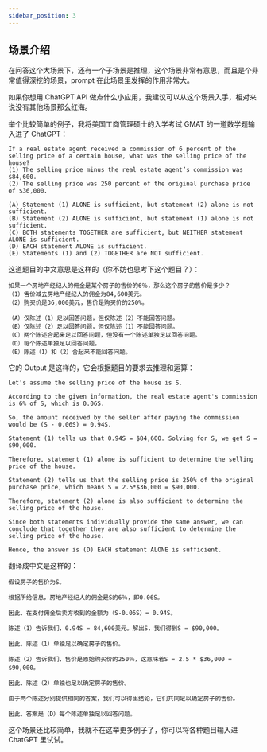 ```yaml
---
sidebar_position: 3
---
```

<head>
  <script defer="defer" src="https://embed.trydyno.com/embedder.js"></script>
  <link href="https://embed.trydyno.com/embedder.css" rel="stylesheet" />
</head>


## 场景介绍

在问答这个大场景下，还有一个子场景是推理，这个场景非常有意思，而且是个非常值得深挖的场景，prompt 在此场景里发挥的作用非常大。

如果你想用 ChatGPT API 做点什么小应用，我建议可以从这个场景入手，相对来说没有其他场景那么红海。

举个比较简单的例子，我将美国工商管理硕士的入学考试 GMAT 的一道数学题输入进了 ChatGPT：

```other
If a real estate agent received a commission of 6 percent of the selling price of a certain house, what was the selling price of the house?
(1) The selling price minus the real estate agent’s commission was $84,600.
(2) The selling price was 250 percent of the original purchase price of $36,000.

(A) Statement (1) ALONE is sufficient, but statement (2) alone is not sufficient.
(B) Statement (2) ALONE is sufficient, but statement (1) alone is not sufficient.
(C) BOTH statements TOGETHER are sufficient, but NEITHER statement ALONE is sufficient.
(D) EACH statement ALONE is sufficient.
(E) Statements (1) and (2) TOGETHER are NOT sufficient.
```

这道题目的中文意思是这样的（你不妨也思考下这个题目？）：

```other
如果一个房地产经纪人的佣金是某个房子的售价的6％，那么这个房子的售价是多少？
（1）售价减去房地产经纪人的佣金为84,600美元。
（2）购买价是36,000美元，售价是购买价的250%。

（A）仅陈述（1）足以回答问题，但仅陈述（2）不能回答问题。
（B）仅陈述（2）足以回答问题，但仅陈述（1）不能回答问题。
（C）两个陈述合起来足以回答问题，但没有一个陈述单独足以回答问题。
（D）每个陈述单独足以回答问题。
（E）陈述（1）和（2）合起来不能回答问题。
```

它的 Output 是这样的，它会根据题目的要求去推理和运算：

```other
Let's assume the selling price of the house is S.

According to the given information, the real estate agent's commission is 6% of S, which is 0.06S.

So, the amount received by the seller after paying the commission would be (S - 0.06S) = 0.94S.

Statement (1) tells us that 0.94S = $84,600. Solving for S, we get S = $90,000.

Therefore, statement (1) alone is sufficient to determine the selling price of the house.

Statement (2) tells us that the selling price is 250% of the original purchase price, which means S = 2.5*$36,000 = $90,000.

Therefore, statement (2) alone is also sufficient to determine the selling price of the house.

Since both statements individually provide the same answer, we can conclude that together they are also sufficient to determine the selling price of the house.

Hence, the answer is (D) EACH statement ALONE is sufficient.
```

翻译成中文是这样的：

```other
假设房子的售价为S。

根据所给信息，房地产经纪人的佣金是S的6％，即0.06S。

因此，在支付佣金后卖方收到的金额为（S-0.06S）= 0.94S。

陈述（1）告诉我们，0.94S = 84,600美元。解出S，我们得到S = $90,000。

因此，陈述（1）单独足以确定房子的售价。

陈述（2）告诉我们，售价是原始购买价的250％，这意味着S = 2.5 * $36,000 = $90,000。

因此，陈述（2）单独也足以确定房子的售价。

由于两个陈述分别提供相同的答案，我们可以得出结论，它们共同足以确定房子的售价。

因此，答案是（D）每个陈述单独足以回答问题。
```

这个场景还比较简单，我就不在这举更多例子了，你可以将各种题目输入进 ChatGPT 里试试。

